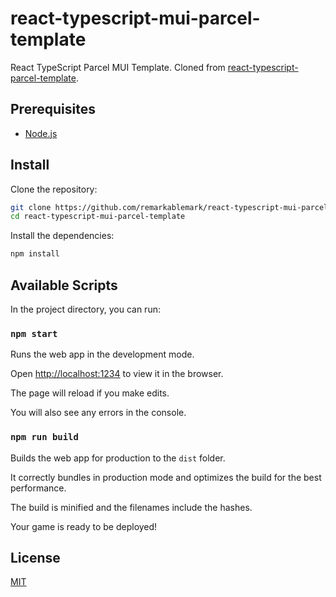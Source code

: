 # react-typescript-mui-parcel-template

React TypeScript Parcel MUI Template. Cloned from [react-typescript-parcel-template](https://github.com/remarkablemark/react-typescript-parcel-template).

## Prerequisites

- [Node.js](https://nodejs.org/en/download/)

## Install

Clone the repository:

```sh
git clone https://github.com/remarkablemark/react-typescript-mui-parcel-template.git
cd react-typescript-mui-parcel-template
```

Install the dependencies:

```sh
npm install
```

## Available Scripts

In the project directory, you can run:

### `npm start`

Runs the web app in the development mode.

Open [http://localhost:1234](http://localhost:1234) to view it in the browser.

The page will reload if you make edits.

You will also see any errors in the console.

### `npm run build`

Builds the web app for production to the `dist` folder.

It correctly bundles in production mode and optimizes the build for the best performance.

The build is minified and the filenames include the hashes.

Your game is ready to be deployed!

## License

[MIT](LICENSE)
